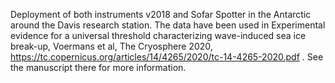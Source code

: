 Deployment of both instruments v2018 and Sofar Spotter in the Antarctic around the Davis research station. The data have been used in Experimental evidence for a universal threshold characterizing wave-induced sea ice break-up, Voermans et al, The Cryosphere 2020, https://tc.copernicus.org/articles/14/4265/2020/tc-14-4265-2020.pdf . See the manuscript there for more information.
